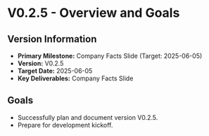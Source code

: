 # V0.2.5 - Overview and Goals

## Version Information
- **Primary Milestone:** Company Facts Slide (Target: 2025-06-05)
- **Version:** V0.2.5
- **Target Date:** 2025-06-05
- **Key Deliverables:** Company Facts Slide

## Goals
- Successfully plan and document version V0.2.5.
- Prepare for development kickoff.
